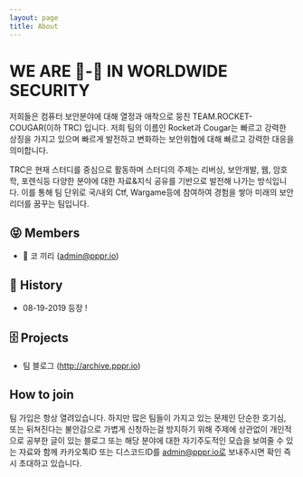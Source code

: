 ```yaml
---
layout: page
title: About
---
```


# WE ARE 🚀-🐆 IN WORLDWIDE SECURITY

저희들은 컴퓨터 보안분야에 대해 열정과 애착으로 뭉친 TEAM.ROCKET-COUGAR(이하 TRC) 입니다. 저희 팀의 이름인 Rocket과 Cougar는 빠르고 강력한 상징을 가지고 있으며 빠르게 발전하고 변화하는 보안위협에 대해 빠르고 강력한 대응을 의미합니다.

TRC은 현재 스터디를 중심으로 활동하며 스터디의 주제는 리버싱, 보안개발, 웹, 암호학, 포렌식등 다양한 분야에 대한 자료&지식 공유를 기반으로 발전해 나가는 방식입니다. 이를 통해 팀 단위로 국/내외 Ctf, Wargame등에 참여하여 경험을 쌓아 미래의 보안리더를 꿈꾸는 팀입니다.

## 😝 Members 

* 👑 코 끼리 (admin@pppr.io)

## 📜 History 

* 08-19-2019    등장 !

## 🗄️ Projects 

* 팀 블로그 (http://archive.pppr.io)

## How to join

팀 가입은 항상 열려있습니다. 하지만 많은 팀들이 가지고 있는 문제인 단순한 호기심, 또는 뒤쳐진다는 불안감으로 가볍게 신청하는걸 방지하기 위해 주제에 상관없이 개인적으로 공부한 글이 있는 블로그 또는 해당 분야에 대한 자기주도적인 모습을 보여줄 수 있는 자료와 함께 카카오톡ID 또는 디스코드ID를 admin@pppr.io로 보내주시면 확인 즉시 초대하고 있습니다.
